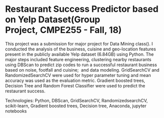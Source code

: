 
<h1> Restaurant Success Predictor based on Yelp Dataset(Group Project, CMPE255 - Fall, 18)</h1>

This project was a submission for major project for Data Mining class().
I conducted the analysis of the business, cuisine and geo-location features present 
in the publicly available Yelp dataset (6.84GB) using Python. The major steps included 
feature engineering, clustering nearby restaurants using DBScan to predict zip codes to 
run a successful restaurant business based on noise, footfall and cuisine;  and data modeling. 
GridSearchCV and RandomizedSearchCV were used for hyper parameter tuning and mean accuracy 
was used as the evaluation metric. Gradient boosted trees, Decision Tree and 
Random Forest Classifier were used to predict the restaurant success. 

Technologies: Python, DBScan, GridSearchCV, RandomizedsearchCV, scikit-learn, Gradient boosted trees, Decision tree, Anaconda, jupyter notebooks
